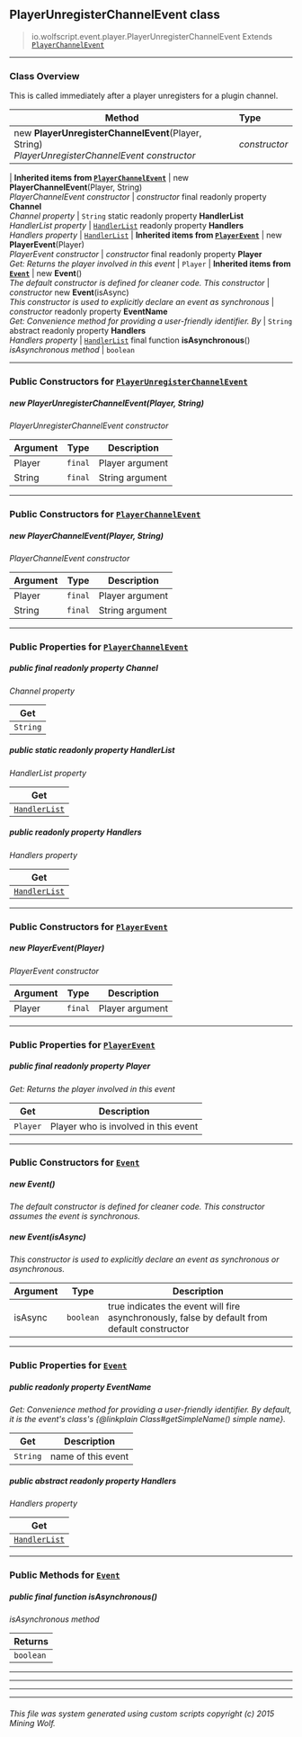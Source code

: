 ## PlayerUnregisterChannelEvent __class__

>io.wolfscript.event.player.PlayerUnregisterChannelEvent
>Extends [`PlayerChannelEvent`](PlayerChannelEvent.md)

---

### Class Overview

This is called immediately after a player unregisters for a plugin channel.

Method | Type   
--- | :--- 
new __PlayerUnregisterChannelEvent__(Player, String) <br> _PlayerUnregisterChannelEvent constructor_ | _constructor_
 |
__Inherited items from [`PlayerChannelEvent`](PlayerChannelEvent.md)__ |
new __PlayerChannelEvent__(Player, String) <br> _PlayerChannelEvent constructor_ | _constructor_
final readonly property __Channel__ <br> _Channel property_ | `String`
static readonly property __HandlerList__ <br> _HandlerList property_ | [`HandlerList`](../HandlerList.md)
 readonly property __Handlers__ <br> _Handlers property_ | [`HandlerList`](../HandlerList.md)
 |
__Inherited items from [`PlayerEvent`](PlayerEvent.md)__ |
new __PlayerEvent__(Player) <br> _PlayerEvent constructor_ | _constructor_
final readonly property __Player__ <br> _Get: Returns the player involved in this event_ | `Player`
 |
__Inherited items from [`Event`](../Event.md)__ |
new __Event__() <br> _The default constructor is defined for cleaner code. This constructor_ | _constructor_
new __Event__(isAsync) <br> _This constructor is used to explicitly declare an event as synchronous_ | _constructor_
 readonly property __EventName__ <br> _Get: Convenience method for providing a user-friendly identifier. By_ | `String`
abstract readonly property __Handlers__ <br> _Handlers property_ | [`HandlerList`](../HandlerList.md)
final function __isAsynchronous__() <br> _isAsynchronous method_ | `boolean`









---

### Public Constructors for [`PlayerUnregisterChannelEvent`](PlayerUnregisterChannelEvent.md)

##### <a id='playerunregisterchannelevent'></a>new __PlayerUnregisterChannelEvent__(Player, String) 

_PlayerUnregisterChannelEvent constructor_

Argument | Type | Description  
--- | --- | --- 
Player | `final` | Player argument
String | `final` | String argument

---
### Public Constructors for [`PlayerChannelEvent`](PlayerChannelEvent.md)

##### <a id='playerchannelevent'></a>new __PlayerChannelEvent__(Player, String) 

_PlayerChannelEvent constructor_

Argument | Type | Description  
--- | --- | --- 
Player | `final` | Player argument
String | `final` | String argument

---

### Public Properties for [`PlayerChannelEvent`](PlayerChannelEvent.md)

##### <a id='channel'></a>public final readonly property __Channel__

_Channel property_

Get | 
--- | 
`String` |



##### <a id='handlerlist'></a>public static readonly property __HandlerList__

_HandlerList property_

Get | 
--- | 
[`HandlerList`](../HandlerList.md) |



##### <a id='handlers'></a>public  readonly property __Handlers__

_Handlers property_

Get | 
--- | 
[`HandlerList`](../HandlerList.md) |



---
### Public Constructors for [`PlayerEvent`](PlayerEvent.md)

##### <a id='playerevent'></a>new __PlayerEvent__(Player) 

_PlayerEvent constructor_

Argument | Type | Description  
--- | --- | --- 
Player | `final` | Player argument

---

### Public Properties for [`PlayerEvent`](PlayerEvent.md)

##### <a id='player'></a>public final readonly property __Player__

_Get: Returns the player involved in this event_

Get | Description
--- | --- 
`Player` | Player who is involved in this event



---
### Public Constructors for [`Event`](../Event.md)

##### <a id='event'></a>new __Event__() 

_The default constructor is defined for cleaner code. This constructor assumes the event is synchronous._


##### <a id='event'></a>new __Event__(isAsync) 

_This constructor is used to explicitly declare an event as synchronous or asynchronous._

Argument | Type | Description  
--- | --- | --- 
isAsync | `boolean` | true indicates the event will fire asynchronously, false by default from default constructor

---

### Public Properties for [`Event`](../Event.md)

##### <a id='eventname'></a>public  readonly property __EventName__

_Get: Convenience method for providing a user-friendly identifier. By default, it is the event's class's {@linkplain Class#getSimpleName() simple name}._

Get | Description
--- | --- 
`String` | name of this event



##### <a id='handlers'></a>public abstract readonly property __Handlers__

_Handlers property_

Get | 
--- | 
[`HandlerList`](../HandlerList.md) |



---

### Public Methods for [`Event`](../Event.md)

##### <a id='isasynchronous'></a>public final function __isAsynchronous__()

_isAsynchronous method_

Returns | 
--- | 
`boolean` |


---


---


---


---


###### This file was system generated using custom scripts copyright (c) 2015 Mining Wolf.
	


